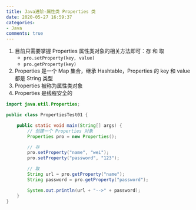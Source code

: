 ```yaml
---
title: Java进阶-属性类 Properties 类
date: 2020-05-27 16:59:37
categories:
- Java
comments: true
---
```


1. 目前只需要掌握 Properties 属性类对象的相关方法即可：存 和 取
   - `pro.setProperty(key, value)`
   - `pro.getProperty(key)`
2. Properties 是一个 Map 集合，继承 Hashtable，Properties 的 key 和 value 都是 String 类型
3. Properties 被称为属性类对象
4. Properties 是线程安全的

<!-- more -->

```java
import java.util.Properties;

public class PropertiesTest01 {

	public static void main(String[] args) {
		// 创建一个 Properties 对象
		Properties pro = new Properties();

		// 存
		pro.setProperty("name", "wei");
		pro.setProperty("password", "123");

		// 取
		String url = pro.getProperty("name");
		String password = pro.getProperty("password");

		System.out.println(url + "-->" + password);
	}
}
```

